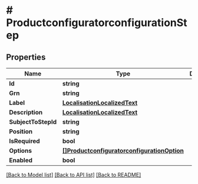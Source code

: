 # # ProductconfiguratorconfigurationStep


## Properties 


Name | Type | Description | Notes
------------ | ------------- | ------------- | -------------
**Id**| **string** |   | [optional]
**Grn**| **string** |   | [optional]
**Label**| [**LocalisationLocalizedText**](LocalisationLocalizedText.md) |   | [optional]
**Description**| [**LocalisationLocalizedText**](LocalisationLocalizedText.md) |   | [optional]
**SubjectToStepId**| **string** |   | [optional]
**Position**| **string** |   | [optional]
**IsRequired**| **bool** |   | [optional]
**Options**| [**[]ProductconfiguratorconfigurationOption**](ProductconfiguratorconfigurationOption.md) |   | [optional]
**Enabled**| **bool** |   | [optional]


[[Back to Model list]](../../README.md#models) [[Back to API list]](../../README.md#endpoints) [[Back to README]](../../README.md)

